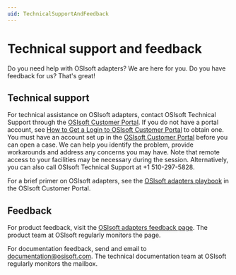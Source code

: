 ```yaml
---
uid: TechnicalSupportAndFeedback
---
```


# Technical support and feedback

Do you need help with OSIsoft adapters? We are here for you. Do you have feedback for us? That's great!

## Technical support

For technical assistance on OSIsoft adapters, contact OSIsoft Technical Support through the [OSIsoft Customer Portal](https://my.osisoft.com/). If you do not have a portal account, see [How to Get a Login to OSIsoft Customer Portal](https://explore.osisoft.com/myosisoft-customer-portal/how-to-get-a-login) to obtain one. You must have an account set up in the [OSIsoft Customer Portal](https://my.osisoft.com/) before you can open a case. We can help you identify the problem, provide workarounds and address any concerns you may have. Note that remote access to your facilities may be necessary during the session. Alternatively, you can also call OSIsoft Technical Support at +1 510-297-5828.

For a brief primer on OSIsoft adapters, see the [OSIsoft adapters playbook](https://customers.osisoft.com/s/knowledgearticle?knowledgeArticleUrl=Playbook-OSIsoft-adapters) in the OSIsoft Customer Portal. 

## Feedback

For product feedback, visit the [OSIsoft adapters feedback page](https://feedback.osisoft.com/forums/123456-osisoft-adapters). 
The product team at OSIsoft regularly monitors the page. 

For documentation feedback, send and email to [documentation@osisoft.com](mailto:documentation@osisoft.com?subject=OSIsoft%20adapter%20documentation). The technical documentation team at OSIsoft regularly monitors the mailbox.

